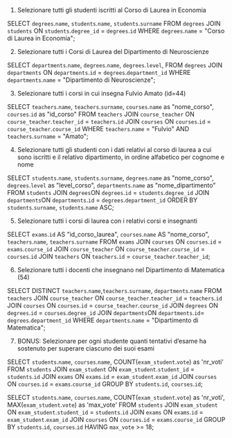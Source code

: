 1. Selezionare tutti gli studenti iscritti al Corso di Laurea in Economia

SELECT `degrees`.`name`, `students`.`name`, `students`.`surname` 
FROM `degrees` 
JOIN `students` ON `students`.`degree_id` = `degrees`.`id` 
WHERE `degrees`.`name` = "Corso di Laurea in Economia";

2. Selezionare tutti i Corsi di Laurea del Dipartimento di Neuroscienze

SELECT `departments`.`name`, `degrees`.`name`, `degrees`.`level`, 
FROM `degrees` 
JOIN `departments` ON `departments`.`id` = `degrees`.`department_id` 
WHERE `departments`.`name` = "Dipartimento di Neuroscienze"; 

3. Selezionare tutti i corsi in cui insegna Fulvio Amato (id=44)

SELECT `teachers`.`name`, `teachers`.`surname`, `courses`.`name` as "nome_corso", `courses`.`id` as "id_corso" 
FROM `teachers`
JOIN `course_teacher` ON `course_teacher`.`teacher_id` = `teachers`.`id`
JOIN `courses` ON `courses`.`id` = `course_teacher`.`course_id`
WHERE `teachers`.`name` = "Fulvio"
AND `teachers`.`surname` = "Amato";

4. Selezionare tutti gli studenti con i dati relativi al corso di laurea a cui sono iscritti e il relativo dipartimento, in ordine alfabetico per cognome e nome

SELECT `students`.`name`, `students`.`surname`, `degrees`.`name` as "nome_corso", `degrees`.`level` as "level_corso", `departments`.`name` as "nome_dipartimento"
FROM `students`
JOIN `degrees`ON `degrees`.`id` = `students`.`degree_id`
JOIN `departments`ON `departments`.`id` = `degrees`.`department_id`
ORDER BY `students`.`surname`, `students`.`name` ASC;

5. Selezionare tutti i corsi di laurea con i relativi corsi e insegnanti

SELECT `exams`.`id` AS "id_corso_laurea", `courses`.`name` AS "nome_corso", `teachers`.`name`, `teachers`.`surname`
FROM `exams`
JOIN `courses` ON `courses`.`id` = `exams`.`course_id`
JOIN `course_teacher` ON `course_teacher`.`course_id` = `courses`.`id`
JOIN `teachers` ON `teachers`.`id` = `course_teacher`.`teacher_id`;

6. Selezionare tutti i docenti che insegnano nel Dipartimento di Matematica (54)

SELECT DISTINCT `teachers`.`name`,`teachers`.`surname`, `departments`.`name` 
FROM `teachers`
JOIN `course_teacher` ON `course_teacher`.`teacher_id` = `teachers`.`id`
JOIN `courses` ON `courses`.`id` = `course_teacher`.`course_id`
JOIN `degrees` ON `degrees`.`id` = `courses`.`degree_id`
JOIN `departments`ON `departments`.`id`= `degrees`.`department_id`
WHERE `departments`.`name` = "Dipartimento di Matematica";


7. BONUS: Selezionare per ogni studente quanti tentativi d’esame ha sostenuto per superare ciascuno dei suoi esami

SELECT `students`.`name`, `courses`.`name`, COUNT(`exam_student`.`vote`) as 'nr_voti'
FROM `students`
JOIN `exam_student` ON `exam_student`.`student_id` = `students`.`id`
JOIN `exams` ON `exams`.`id` = `exam_student`.`exam_id`
JOIN `courses` ON `courses`.`id` = `exams`.`course_id`
GROUP BY `students`.`id`, `courses`.`id`;

<!-- correction -->

SELECT `students`.`name`, `courses`.`name`, COUNT(`exam_student`.`vote`) as 'nr_voti', MAX(`exam_student`.`vote`) as 'max_vote'
FROM `students`
JOIN `exam_student` ON `exam_student`.`student_id` = `students`.`id`
JOIN `exams` ON `exams`.`id` = `exam_student`.`exam_id`
JOIN `courses` ON `courses`.`id` = `exams`.`course_id`
GROUP BY `students`.`id`, `courses`.`id`
HAVING `max_vote` >= 18;
